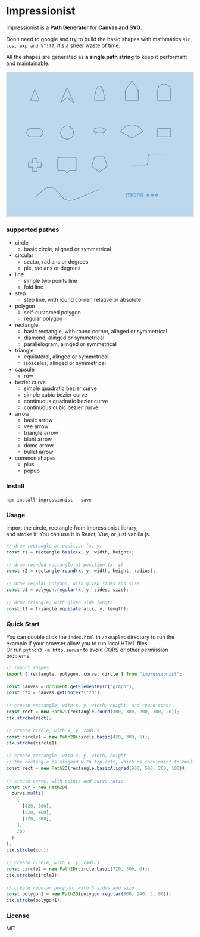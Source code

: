 # Impressionist

Impressionist is a **Path Generator** for **Canvas and SVG**.  

Don't need to google and try to build the basic shapes with mathmatics `sin, cos, exp and %^!??`, it's a sheer waste of time.

All the shapes are generated as **a single path string** to keep it performant and maintainable.  

![impressionist](docs/screenshot.png)

### supported pathes

- circle
  - basic circle, aligned or symmetrical
- circular
  - sector, radians or degrees
  - pie, radians or degrees
- line
  - simple two points line
  - fold line
- step
  - step line, with round corner, relative or absolute
- polygon
  - self-customed polygon
  - regular polygon
- rectangle
  - basic rectangle, with round corner, alinged or symmetrical
  - diamond, alinged or symmetrical
  - parallelogram, alinged or symmetrical
- triangle
  - equilateral, alinged or symmetrical
  - isosceles, alinged or symmetrical
- capsule
  - row
- bezier curve
  - simple quadratic bezier curve
  - simple cubic bezier curve
  - continuous quadratic bezier curve
  - continuous cubic bezier curve
- arrow
  - basic arrow
  - vee arrow
  - triangle arrow
  - blunt arrow
  - dome arrow
  - bullet arrow
- common shapes
  - plus
  - popup

### Install

`npm install impressionist --save`

### Usage

import the circle, rectangle from impressionist library,  
and stroke it!
You can use it in React, Vue, or just vanilla js.

```javascript
// draw rectangle at position (x, y)
const r1 = rectangle.basic(x, y, width, height);

// draw rounded rectangle at position (x, y)
const r2 = rectangle.round(x, y, width, height, radius);

// draw regular polygon, with given sides and size
const p1 = polygon.regular(x, y, sides, size);

// draw triangle, with given side length
const t1 = triangle.equilateral(x, y, length);
```

### Quick Start

You can double click the `index.html` in `/exmaples` directory to run the example if your browser allow you to run local HTML files.    
Or run `python3 -m http.server` to avoid CQRS or other permission problems.

```javascript
// import shapes
import { rectangle, polygon, curve, circle } from "impressionist";

const canvas = document.getElementById("graph");
const ctx = canvas.getContext("2d");

// create rectangle, with x, y, width, height, and round coner
const rect = new Path2D(rectangle.round(300, 300, 200, 100, 20));
ctx.stroke(rect);

// create circle, with x, y, radius
const circle1 = new Path2D(circle.basic(420, 300, 6));
ctx.stroke(circle1);

// create rectangle, with x, y, width, height
// the rectangle is aligned with top-left, which is convinient to build UI.
const rect = new Path2D(rectangle.basicAligned(900, 500, 200, 100));

// create curve, with points and curve ratio
const cur = new Path2D(
  curve.multi(
    [
      [420, 300],
      [520, 460],
      [720, 300],
    ],
    200
  )
);
ctx.stroke(cur);

// create circle, with x, y, radius
const circle2 = new Path2D(circle.basic(720, 300, 6));
ctx.stroke(circle2);

// create regular polygon, with 5 sides and size
const polygon1 = new Path2D(polygon.regular(800, 240, 5, 80));
ctx.stroke(polygon1);
```

### License

MIT
